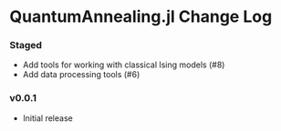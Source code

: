 QuantumAnnealing.jl Change Log
==============================

### Staged
- Add tools for working with classical Ising models (#8)
- Add data processing tools (#6)

### v0.0.1
- Initial release
